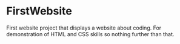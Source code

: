 # FirstWebsite
First website project that displays a website about coding. For demonstration of HTML and CSS skills so nothing further than that.
